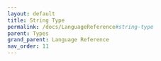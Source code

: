 ```yaml
---
layout: default
title: String Type
permalink: /docs/LanguageReference#string-type
parent: Types
grand_parent: Language Reference
nav_order: 11
---
```

